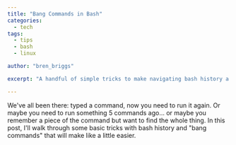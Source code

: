 ```yaml
---
title: "Bang Commands in Bash"
categories:
  - tech
tags:
  - tips
  - bash
  - linux

author: "bren_briggs"

excerpt: "A handful of simple tricks to make navigating bash history a little better"

---
```


We've all been there: typed a command, now you need to run it again. Or maybe you need to run something 5 commands ago... or maybe you remember a piece of the command but want to find the whole thing. In this post, I'll walk through some basic tricks with bash history and "bang commands" that will make like a little easier.
